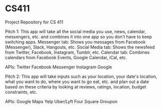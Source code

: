 # CS411
Project Repository for CS 411

Pitch 1:
This app will take all the social media you use, news, calendar, messengers, etc. 
and combines it into one app so you don’t have to keep switching apps. 
Messenger tab: Shows you messages from Facebook (Messenger), Slack, Hangouts, etc.
Social Media tab: Shows the newsfeed from Twitter, Facebook, Instagram, Tumblr, etc.
Calendar tab: Combines calendars from Facebook Events, Google Calendar, iCal, etc.

APIs: 
Twitter
Facebook Messenger
Instagram
Google

Pitch 2:
This app will take inputs such as your location, your date's location, what you want to do, where you want to go eat,
etc. and plan out a date based on these criteria by looking at reviews, ratings, location, budget constraints, etc.

APIs:
Google Maps
Yelp
Uber/Lyft
Four Square
Groupon
